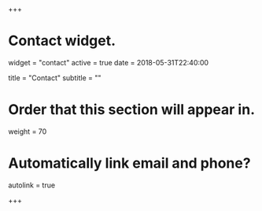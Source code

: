 +++
# Contact widget.
widget = "contact"
active = true
date = 2018-05-31T22:40:00

title = "Contact"
subtitle = ""

# Order that this section will appear in.
weight = 70

# Automatically link email and phone?
autolink = true

+++

